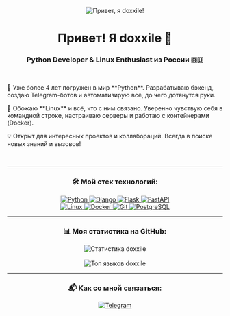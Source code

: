 <!-- Приветственный баннер. Можешь создать свой в Canva или Figma, или найти готовый -->
<p align="center">
  <img src="https://raw.githubusercontent.com/doxxile/doxxile/main/assets/banner.gif" alt="Привет, я doxxile!">
</p>

<h1 align="center">Привет! Я doxxile 👋</h1>
<h3 align="center">Python Developer & Linux Enthusiast из России 🇷🇺</h3>

<br>

<p align="left">
  🐍 Уже более 4 лет погружен в мир **Python**. Разрабатываю бэкенд, создаю Telegram-ботов и автоматизирую всё, до чего дотянутся руки.
</p>

<p align="left">
  🐧 Обожаю **Linux** и всё, что с ним связано. Уверенно чувствую себя в командной строке, настраиваю серверы и работаю с контейнерами (Docker).
</p>

<p align="left">
  💡 Открыт для интересных проектов и коллабораций. Всегда в поиске новых знаний и вызовов!
</p>

<br>

---

<h3 align="center">🛠️ Мой стек технологий:</h3>
<p align="center">
  <!-- Python & Frameworks -->
  <a href="https://www.python.org" target="_blank" rel="noreferrer">
    <img src="https://img.shields.io/badge/Python-3776AB?style=for-the-badge&logo=python&logoColor=white" alt="Python">
  </a>
  <a href="https://www.djangoproject.com/" target="_blank" rel="noreferrer">
    <img src="https://img.shields.io/badge/Django-092E20?style=for-the-badge&logo=django&logoColor=white" alt="Django">
  </a>
  <a href="https://flask.palletsprojects.com/" target="_blank" rel="noreferrer">
    <img src="https://img.shields.io/badge/Flask-000000?style=for-the-badge&logo=flask&logoColor=white" alt="Flask">
  </a>
  <a href="https://fastapi.tiangolo.com/" target="_blank" rel="noreferrer">
    <img src="https://img.shields.io/badge/FastAPI-009688?style=for-the-badge&logo=fastapi&logoColor=white" alt="FastAPI">
  </a>
  
  <br>

  <!-- Linux & DevOps -->
  <a href="https://www.linux.org/" target="_blank" rel="noreferrer">
    <img src="https://img.shields.io/badge/Linux-FCC624?style=for-the-badge&logo=linux&logoColor=black" alt="Linux">
  </a>
  <a href="https://www.docker.com/" target="_blank" rel="noreferrer">
    <img src="https://img.shields.io/badge/Docker-2496ED?style=for-the-badge&logo=docker&logoColor=white" alt="Docker">
  </a>
  <a href="https://git-scm.com/" target="_blank" rel="noreferrer">
    <img src="https://img.shields.io/badge/Git-F05032?style=for-the-badge&logo=git&logoColor=white" alt="Git">
  </a>
  <a href="https://www.postgresql.org" target="_blank" rel="noreferrer">
    <img src="https://img.shields.io/badge/PostgreSQL-4169E1?style=for-the-badge&logo=postgresql&logoColor=white" alt="PostgreSQL">
  </a>
</p>

---

<h3 align="center">📊 Моя статистика на GitHub:</h3>
<p align="center">
  <img align="center" src="https://github-readme-stats.vercel.app/api?username=doxxile&show_icons=true&locale=ru&theme=tokyonight" alt="Статистика doxxile" />
  <br><br>
  <img align="center" src="https://github-readme-stats.vercel.app/api/top-langs?username=doxxile&layout=compact&locale=ru&theme=tokyonight" alt="Топ языков doxxile" />
</p>

---

<h3 align="center">📬 Как со мной связаться:</h3>
<p align="center">
  <a href="https://t.me/YOUR_TELEGRAM_USERNAME" target="_blank">
    <img src="https://img.shields.io/badge/Telegram-26A5E4?style=for-the-badge&logo=telegram&logoColor=white" alt="Telegram">
  </a>
  <!-- Если есть LinkedIn или почта, добавь их сюда -->
  <!-- 
  <a href="mailto:your-email@example.com" target="_blank">
    <img src="https://img.shields.io/badge/Email-D14836?style=for-the-badge&logo=gmail&logoColor=white" alt="Email">
  </a>
  -->
</p>
